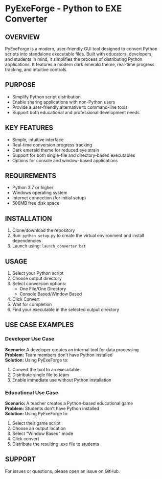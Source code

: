 # PyExeForge - Python to EXE Converter

## OVERVIEW
PyExeForge is a modern, user-friendly GUI tool designed to convert Python scripts into standalone executable files. 
Built with educators, developers, and students in mind, it simplifies the process of distributing Python applications.
It features a modern dark emerald theme, real-time progress tracking, and intuitive controls.

## PURPOSE
* Simplify Python script distribution
* Enable sharing applications with non-Python users
* Provide a user-friendly alternative to command-line tools
* Support both educational and professional development needs

## KEY FEATURES
* Simple, intuitive interface
* Real-time conversion progress tracking
* Dark emerald theme for reduced eye strain
* Support for both single-file and directory-based executables
* Options for console and window-based applications

## REQUIREMENTS
* Python 3.7 or higher
* Windows operating system
* Internet connection (for initial setup)
* 500MB free disk space

## INSTALLATION
1. Clone/download the repository
2. Run: `python setup.py` to create the virtual environment and install dependencies
3. Launch using: `launch_converter.bat`

## USAGE
1. Select your Python script
2. Choose output directory
3. Select conversion options:
   - One File/One Directory
   - Console Based/Window Based
4. Click Convert
5. Wait for completion
6. Find your executable in the selected output directory

## USE CASE EXAMPLES

### Developer Use Case
**Scenario:** A developer creates an internal tool for data processing  
**Problem:** Team members don't have Python installed  
**Solution:** Using PyExeForge to:
1. Convert the tool to an executable
2. Distribute single file to team
3. Enable immediate use without Python installation

### Educational Use Case
**Scenario:** A teacher creates a Python-based educational game  
**Problem:** Students don't have Python installed  
**Solution:** Using PyExeForge to:
1. Select their game script
2. Choose an output location
3. Select "Window Based" mode
4. Click convert
5. Distribute the resulting .exe file to students

## SUPPORT
For issues or questions, please open an issue on GitHub.
